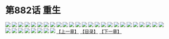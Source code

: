 # 第882话 重生
![](https://mhpic.xiaomingtaiji.net/comic/D/斗破苍穹/第882话F0_304832/1.jpg-zymk.middle.webp)
![](https://mhpic.xiaomingtaiji.net/comic/D/斗破苍穹/第882话F0_304832/2.jpg-zymk.middle.webp)
![](https://mhpic.xiaomingtaiji.net/comic/D/斗破苍穹/第882话F0_304832/3.jpg-zymk.middle.webp)
![](https://mhpic.xiaomingtaiji.net/comic/D/斗破苍穹/第882话F0_304832/4.jpg-zymk.middle.webp)
![](https://mhpic.xiaomingtaiji.net/comic/D/斗破苍穹/第882话F0_304832/5.jpg-zymk.middle.webp)
![](https://mhpic.xiaomingtaiji.net/comic/D/斗破苍穹/第882话F0_304832/6.jpg-zymk.middle.webp)
![](https://mhpic.xiaomingtaiji.net/comic/D/斗破苍穹/第882话F0_304832/7.jpg-zymk.middle.webp)
![](https://mhpic.xiaomingtaiji.net/comic/D/斗破苍穹/第882话F0_304832/8.jpg-zymk.middle.webp)
![](https://mhpic.xiaomingtaiji.net/comic/D/斗破苍穹/第882话F0_304832/9.jpg-zymk.middle.webp)
![](https://mhpic.xiaomingtaiji.net/comic/D/斗破苍穹/第882话F0_304832/10.jpg-zymk.middle.webp)
![](https://mhpic.xiaomingtaiji.net/comic/D/斗破苍穹/第882话F0_304832/11.jpg-zymk.middle.webp)
![](https://mhpic.xiaomingtaiji.net/comic/D/斗破苍穹/第882话F0_304832/12.jpg-zymk.middle.webp)
![](https://mhpic.xiaomingtaiji.net/comic/D/斗破苍穹/第882话F0_304832/13.jpg-zymk.middle.webp)
![](https://mhpic.xiaomingtaiji.net/comic/D/斗破苍穹/第882话F0_304832/14.jpg-zymk.middle.webp)
![](https://mhpic.xiaomingtaiji.net/comic/D/斗破苍穹/第882话F0_304832/15.jpg-zymk.middle.webp)
![](https://mhpic.xiaomingtaiji.net/comic/D/斗破苍穹/第882话F0_304832/16.jpg-zymk.middle.webp)
![](https://mhpic.xiaomingtaiji.net/comic/D/斗破苍穹/第882话F0_304832/17.jpg-zymk.middle.webp)
![](https://mhpic.xiaomingtaiji.net/comic/D/斗破苍穹/第882话F0_304832/18.jpg-zymk.middle.webp)
![](https://mhpic.xiaomingtaiji.net/comic/D/斗破苍穹/第882话F0_304832/19.jpg-zymk.middle.webp)
![](https://mhpic.xiaomingtaiji.net/comic/D/斗破苍穹/第882话F0_304832/20.jpg-zymk.middle.webp)
![](https://mhpic.xiaomingtaiji.net/comic/D/斗破苍穹/第882话F0_304832/21.jpg-zymk.middle.webp)
![](https://mhpic.xiaomingtaiji.net/comic/D/斗破苍穹/第882话F0_304832/22.jpg-zymk.middle.webp)
![](https://mhpic.xiaomingtaiji.net/comic/D/斗破苍穹/第882话F0_304832/23.jpg-zymk.middle.webp)
![](https://mhpic.xiaomingtaiji.net/comic/D/斗破苍穹/第882话F0_304832/24.jpg-zymk.middle.webp)
![](https://mhpic.xiaomingtaiji.net/comic/D/斗破苍穹/第882话F0_304832/25.jpg-zymk.middle.webp)
![](https://mhpic.xiaomingtaiji.net/comic/D/斗破苍穹/第882话F0_304832/26.jpg-zymk.middle.webp)
![](https://mhpic.xiaomingtaiji.net/comic/D/斗破苍穹/第882话F0_304832/27.jpg-zymk.middle.webp)
![](https://mhpic.xiaomingtaiji.net/comic/D/斗破苍穹/第882话F0_304832/28.jpg-zymk.middle.webp)
![](https://mhpic.xiaomingtaiji.net/comic/D/斗破苍穹/第882话F0_304832/29.jpg-zymk.middle.webp)
![](https://mhpic.xiaomingtaiji.net/comic/D/斗破苍穹/第882话F0_304832/30.jpg-zymk.middle.webp)
![](https://mhpic.xiaomingtaiji.net/comic/D/斗破苍穹/第882话F0_304832/31.jpg-zymk.middle.webp)
![](https://mhpic.xiaomingtaiji.net/comic/D/斗破苍穹/第882话F0_304832/32.jpg-zymk.middle.webp)
![](https://mhpic.xiaomingtaiji.net/comic/D/斗破苍穹/第882话F0_304832/33.jpg-zymk.middle.webp)
[【上一章】](./885.md)
[【目录】](./READMD.md)
[【下一章】](./887.md)
